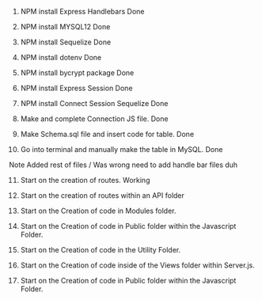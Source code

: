 1. NPM install Express Handlebars Done

2. NPM install MYSQL12 Done 

3. NPM install Sequelize Done

4. NPM install dotenv Done

5. NPM install bycrypt package Done 

6. NPM install Express Session Done

7. NPM install Connect Session Sequelize Done

8. Make and complete Connection JS file. Done 

9. Make Schema.sql file and insert code for table. Done  
 
10. Go into terminal and manually make the table in MySQL. Done 
 
Note Added rest of files / Was wrong need to add handle bar files duh

11. Start on the creation of routes. Working

12. Start on the creation of routes within an API folder 

13. Start on the Creation of code in Modules folder. 

14. Start on the Creation of code in Public folder within the Javascript Folder. 

15. Start on the Creation of code in the Utility Folder. 

16. Start on the Creation of code inside of the Views folder within Server.js.

20. Start on the Creation of code in Public folder within the Javascript Folder. 